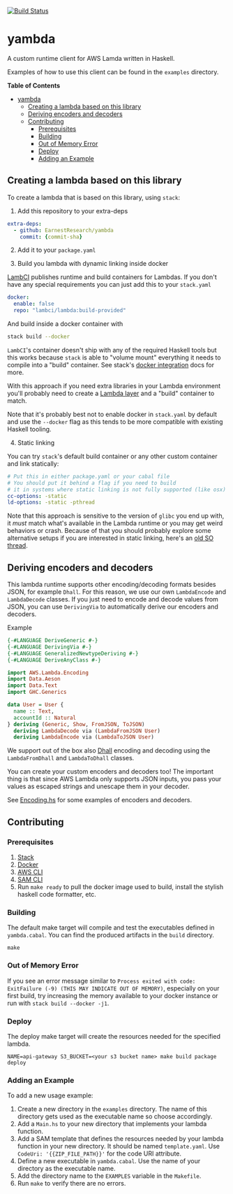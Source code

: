 [![Build Status](https://travis-ci.org/EarnestResearch/yambda.svg?branch=master)](https://travis-ci.org/EarnestResearch/yambda)

# yambda

A custom runtime client for AWS Lamda written in Haskell.

Examples of how to use this client can be found in the `examples` directory.

<!-- markdown-toc start - Don't edit this section. Run M-x markdown-toc-refresh-toc -->
**Table of Contents**

- [yambda](#yambda)
    - [Creating a lambda based on this library](#creating-a-lambda-based-on-this-library)
    - [Deriving encoders and decoders](#deriving-encoders-and-decoders)
    - [Contributing](#contributing)
        - [Prerequisites](#prerequisites)
        - [Building](#building)
        - [Out of Memory Error](#out-of-memory-error)
        - [Deploy](#deploy)
        - [Adding an Example](#adding-an-example)

<!-- markdown-toc end -->



## Creating a lambda based on this library
To create a lambda that is based on this library, using `stack`:

1. Add this repository to your extra-deps
```yaml
extra-deps:
  - github: EarnestResearch/yambda
    commit: {commit-sha}
```
2. Add it to your `package.yaml`

3. Build you lambda with dynamic linking inside docker

[LambCI](https://github.com/lambci) publishes runtime and build containers for Lambdas.
If you don't have any special requirements you can just add this to your `stack.yaml`

```yaml
docker:
  enable: false
  repo: "lambci/lambda:build-provided"
```

And build inside a docker container with

```sh
stack build --docker
```

`LambCI`'s container doesn't ship with any of the required Haskell tools but this works
because `stack` is able to "volume mount" everything it needs to compile into a "build" container.
See stack's [docker integration](https://docs.haskellstack.org/en/stable/docker_integration/) docs for more.

With this approach if you need extra libraries in your Lambda environment you'll probably need to create a [Lambda layer](https://docs.aws.amazon.com/lambda/latest/dg/configuration-layers.html) and a "build" container to match.

Note that it's probably best not to enable docker in `stack.yaml` by default and use the `--docker` flag as this tends to be more compatible with existing Haskell tooling.


4. Static linking

You can try `stack`'s default build container or any other custom container and link statically:

```yaml
# Put this in either package.yaml or your cabal file
# You should put it behind a flag if you need to build
# it in systems where static linking is not fully supported (like osx)
cc-options: -static
ld-options: -static -pthread
```

Note that this approach is sensitive to the version of `glibc` you end up with, it *must* match
what's available in the Lambda runtime or you may get weird behaviors or crash.
Because of that you should probably explore some alternative setups if you are interested in static linking, here's an [old SO thread](https://stackoverflow.com/questions/3430400/linux-static-linking-is-dead).


## Deriving encoders and decoders
This lambda runtime supports other encoding/decoding formats besides JSON, for example `Dhall`.
For this reason, we use our own `LambdaEncode` and `LambdaDecode` classes.
If you just need to encode and decode values from JSON, you can use `DerivingVia` to automatically
derive our encoders and decoders.

Example
```haskell
{-#LANGUAGE DeriveGeneric #-}
{-#LANGUAGE DerivingVia #-}
{-#LANGUAGE GeneralizedNewtypeDeriving #-}
{-#LANGUAGE DeriveAnyClass #-}

import AWS.Lambda.Encoding
import Data.Aeson
import Data.Text
import GHC.Generics

data User = User {
  name :: Text, 
  accountId :: Natural
} deriving (Generic, Show, FromJSON, ToJSON)
  deriving LambdaDecode via (LambdaFromJSON User)
  deriving LambdaEncode via (LambdaToJSON User)

```

We support out of the box also [Dhall](https://dhall-lang.org) encoding and decoding
using the `LambdaFromDhall` and `LambdaToDhall` classes.

You can create your custom encoders and decoders too! The important thing 
is that since AWS Lambda only supports JSON inputs, you pass your values
as escaped strings and unescape them in your decoder. 

See [Encoding.hs](src/AWS/Lambda/Encoding.hs) for some examples of encoders and decoders. 

## Contributing

### Prerequisites

1. [Stack](https://docs.haskellstack.org/en/stable/install_and_upgrade/)
1. [Docker](https://docs.docker.com/docker-for-mac/install/)
1. [AWS CLI](https://docs.aws.amazon.com/cli/latest/userguide/cli-chap-install.html)
1. [SAM CLI](https://docs.aws.amazon.com/serverless-application-model/latest/developerguide/serverless-sam-cli-install.html)
1. Run `make ready` to pull the docker image used to build, install the stylish haskell code formatter, etc.

### Building

The default make target will compile and test the executables defined in
`yambda.cabal`. You can find the produced artifacts in the `build` directory.

```
make
```

### Out of Memory Error

If you see an error message similar to
`Process exited with code: ExitFailure (-9) (THIS MAY INDICATE OUT OF MEMORY)`,
especially on your first build, try increasing the memory available to your docker instance
or run with `stack build --docker -j1`.

### Deploy

The deploy make target will create the resources needed for the specified lambda.

```
NAME=api-gateway S3_BUCKET=<your s3 bucket name> make build package deploy
```

### Adding an Example

To add a new usage example:

1. Create a new directory in the `examples` directory. The name of this
   directory gets used as the executable name so choose accordingly.
1. Add a `Main.hs` to your new directory that implements your lambda function.
1. Add a SAM template that defines the resources needed by your lambda function
   in your new directory. It should be named `template.yaml`. Use `CodeUri:
'{{ZIP_FILE_PATH}}'` for the code URI attribute.
1. Define a new executable in `yambda.cabal`. Use the name of your directory as the executable name.
1. Add the directory name to the `EXAMPLES` variable in the `Makefile`.
1. Run `make` to verify there are no errors.

